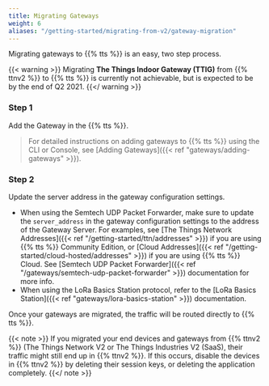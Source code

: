 ```yaml
---
title: Migrating Gateways
weight: 6
aliases: "/getting-started/migrating-from-v2/gateway-migration"
---
```


Migrating gateways to {{% tts %}} is an easy, two step process.

{{< warning >}} Migrating **The Things Indoor Gateway (TTIG)** from {{% ttnv2 %}} to {{% tts %}} is currently not achievable, but is expected to be by the end of Q2 2021. {{</ warning >}}

### Step 1

Add the Gateway in the {{% tts %}}. 

> For detailed instructions on adding gateways to {{% tts %}} using the CLI or Console, see [Adding Gateways]({{< ref "gateways/adding-gateways" >}}).

### Step 2

Update the server address in the gateway configuration settings.
- When using the Semtech UDP Packet Forwarder, make sure to update the `server_address` in the gateway configuration settings to the address of the Gateway Server. For examples, see [The Things Network Addresses]({{< ref "/getting-started/ttn/addresses" >}}) if you are using {{% tts %}} Community Edition, or [Cloud Addresses]({{< ref "/getting-started/cloud-hosted/addresses" >}}) if you are using {{% tts %}} Cloud. See [Semtech UDP Packet Forwarder]({{< ref "/gateways/semtech-udp-packet-forwarder" >}}) documentation for more info.
- When using the LoRa Basics Station protocol, refer to the [LoRa Basics Station]({{< ref "gateways/lora-basics-station" >}}) documentation.

Once your gateways are migrated, the traffic will be routed directly to {{% tts %}}.

{{< note >}} If you migrated your end devices and gateways from {{% ttnv2 %}} (The Things Network V2 or The Things Industries V2 (SaaS), their traffic might still end up in {{% ttnv2 %}}. If this occurs, disable the devices in {{% ttnv2 %}} by deleting their session keys, or deleting the application completely. {{</ note >}}
